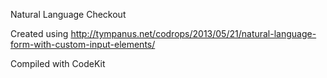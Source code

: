 Natural Language Checkout

Created using http://tympanus.net/codrops/2013/05/21/natural-language-form-with-custom-input-elements/

Compiled with CodeKit
